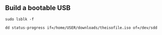## Build a bootable USB

```
sudo lsblk -f

dd status-progress if=/home/USER/downloads/theisofile.iso of=/dev/sdd
```
